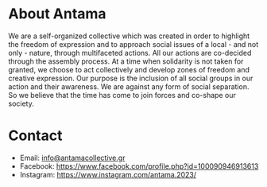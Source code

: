 # About Antama

We are a self-organized collective which was created in order to highlight the freedom of expression and to approach social issues of a local - and not only - nature, through multifaceted actions.
All our actions are co-decided through the assembly process.
At a time when solidarity is not taken for granted, we choose to act collectively and develop zones of freedom and creative expression.
Our purpose is the inclusion of all social groups in our action and their awareness. We are against any form of social separation.
So we believe that the time has come to join forces and co-shape our society.

# Contact

- Email: info@antamacollective.gr
- Facebook: https://www.facebook.com/profile.php?id=100090946913613
- Instagram: https://www.instagram.com/antama.2023/
